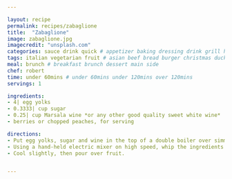 ```yaml
---

layout: recipe
permalink: recipes/zabaglione 
title:  "Zabaglione"
image: zabaglione.jpg 
imagecredit: "unsplash.com" 
categories: sauce drink quick # appetizer baking dressing drink grill healthyish marinade oven pickling quick raw salad sandwich sauce snack soup
tags: italian vegetarian fruit # asian beef bread burger christmas duck french fruit indian italian mexican nuts pasta pork poultry rice seafood thanksgiving vegetarian
meal: brunch # breakfast brunch dessert main side
chef: robert 
time: under 60mins # under 60mins under 120mins over 120mins
servings: 1 

ingredients:
- 4| egg yolks
- 0.3333| cup sugar
- 0.25| cup Marsala wine *or any other good quality sweet white wine*
- berries or chopped peaches, for serving

directions:
- Put egg yolks, sugar and wine in the top of a double boiler over simmering water.
- Using a hand-held electric mixer on high speed, whip the ingredients until they are smooth and slightly thickened, about 5-8 minutes. The custard will increase in volume as you whip it.
- Cool slightly, then pour over fruit.


--- 
```

